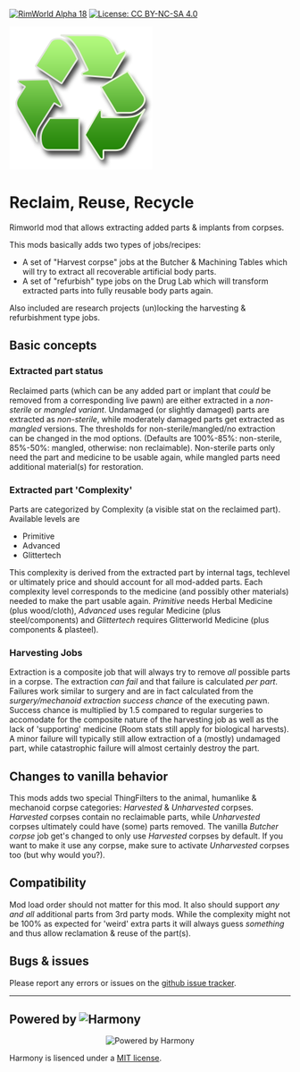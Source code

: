 [![RimWorld Alpha 18](https://img.shields.io/badge/RimWorld-Alpha%2018-yellow.svg)](http://rimworldgame.com/) [![License: CC BY-NC-SA 4.0](https://img.shields.io/badge/License-CC%20BY--NC--SA%204.0-lightgrey.svg)](https://creativecommons.org/licenses/by-nc-sa/4.0/)

![Logo](https://raw.githubusercontent.com/DoctorVanGogh/ReclaimReuseRecycle/master/Textures/UI/Recycle.png)

# Reclaim, Reuse, Recycle

Rimworld mod that allows extracting added parts & implants from corpses.

This mods basically adds two types of jobs/recipes:

- A set of "Harvest corpse" jobs at the Butcher & Machining Tables which will try to extract all recoverable artificial body parts.
- A set of "refurbish" type jobs on the Drug Lab which will transform extracted parts into fully reusable body parts again.

Also included are research projects (un)locking the harvesting & refurbishment type jobs.

## Basic concepts

### Extracted part status

Reclaimed parts (which can be any added part or implant that _could_ be removed from a corresponding live pawn) are either extracted in a _non-sterile_ or _mangled variant_. Undamaged (or slightly damaged) parts are extracted as _non-sterile_, while moderately damaged parts get extracted as _mangled_ versions. The thresholds for non-sterile/mangled/no extraction can be changed in the mod options. (Defaults are 100%-85%: non-sterile, 85%-50%: mangled, otherwise: non reclaimable).
Non-sterile parts only need the part and medicine to be usable again, while mangled parts need additional material(s) for restoration.

### Extracted part 'Complexity'

Parts are categorized by Complexity (a visible stat on the reclaimed part). Available levels are

- Primitive
- Advanced
- Glittertech

This complexity is derived from the extracted part by internal tags, techlevel or ultimately price and should account for all mod-added parts.
Each complexity level corresponds to the medicine (and possibly other materials) needed to make the part usable again. _Primitive_ needs Herbal Medicine (plus wood/cloth), _Advanced_ uses regular Medicine (plus steel/components) and _Glittertech_ requires Glitterworld Medicine (plus components & plasteel).

### Harvesting Jobs

Extraction is a composite job that will always try to remove _all_ possible parts in a corpse.
The extraction _can fail_ and that failure is calculated _per part_. Failures work similar to surgery and are in fact calculated from the _surgery/mechanoid extraction success chance_ of the executing pawn. Success chance is multiplied by 1.5 compared to regular surgeries to accomodate for the composite nature of the harvesting job as well as the lack of 'supporting' medicine (Room stats still apply for biological harvests).
A minor failure will typically still allow extraction of a (mostly) undamaged part, while catastrophic failure will almost certainly destroy the part.

## Changes to vanilla behavior

This mods adds two special ThingFilters to the animal, humanlike & mechanoid corpse categories: _Harvested_ & _Unharvested_ corpses.
_Harvested_ corpses contain no reclaimable parts, while _Unharvested_ corpses ultimately could have (some) parts removed.
The vanilla _Butcher corpse_ job get's changed to only use _Harvested_ corpses by default. If you want to make it use any corpse, make sure to activate
_Unharvested_ corpses too (but why would you?).

## Compatibility

Mod load order should not matter for this mod. It also should support _any and all_ additional parts from 3rd party mods.
While the complexity might not be 100% as expected for 'weird' extra parts it will always guess _something_ and thus allow reclamation & reuse of the part(s).

## Bugs & issues

Please report any errors or issues on the [github issue tracker](https://github.com/DoctorVanGogh/ReclaimReuseRecycle/issues).

---

## Powered by ![Harmony](https://github.com/pardeike/Harmony)

<p align="center">
<img alt="Powered by Harmony" src="https://camo.githubusercontent.com/074bf079275fa90809f51b74e9dd0deccc70328f/68747470733a2f2f7332342e706f7374696d672e6f72672f3538626c31727a33392f6c6f676f2e706e67" />
</p>

Harmony is lisenced under a [MIT license](https://raw.githubusercontent.com/pardeike/Harmony/master/LICENSE).
